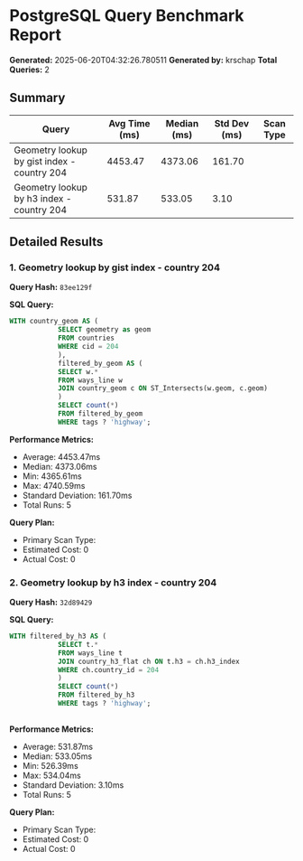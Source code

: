 # PostgreSQL Query Benchmark Report

**Generated:** 2025-06-20T04:32:26.780511
**Generated by:** krschap
**Total Queries:** 2

## Summary

| Query | Avg Time (ms) | Median (ms) | Std Dev (ms) | Scan Type |
|-------|---------------|-------------|--------------|-----------|
| Geometry lookup by gist index - country 204 | 4453.47 | 4373.06 | 161.70 |  |
| Geometry lookup by h3 index - country 204 | 531.87 | 533.05 | 3.10 |  |

## Detailed Results

### 1. Geometry lookup by gist index - country 204

**Query Hash:** `83ee129f`

**SQL Query:**
```sql
WITH country_geom AS (
            SELECT geometry as geom
            FROM countries
            WHERE cid = 204
            ),
            filtered_by_geom AS (
            SELECT w.*
            FROM ways_line w
            JOIN country_geom c ON ST_Intersects(w.geom, c.geom)
            )
            SELECT count(*)
            FROM filtered_by_geom
            WHERE tags ? 'highway';
```

**Performance Metrics:**
- Average: 4453.47ms
- Median: 4373.06ms
- Min: 4365.61ms
- Max: 4740.59ms
- Standard Deviation: 161.70ms
- Total Runs: 5

**Query Plan:**
- Primary Scan Type: 
- Estimated Cost: 0
- Actual Cost: 0

### 2. Geometry lookup by h3 index - country 204

**Query Hash:** `32d89429`

**SQL Query:**
```sql
WITH filtered_by_h3 AS (
            SELECT t.*
            FROM ways_line t
            JOIN country_h3_flat ch ON t.h3 = ch.h3_index
            WHERE ch.country_id = 204
            )
            SELECT count(*)
            FROM filtered_by_h3
            WHERE tags ? 'highway';
            
```

**Performance Metrics:**
- Average: 531.87ms
- Median: 533.05ms
- Min: 526.39ms
- Max: 534.04ms
- Standard Deviation: 3.10ms
- Total Runs: 5

**Query Plan:**
- Primary Scan Type: 
- Estimated Cost: 0
- Actual Cost: 0
